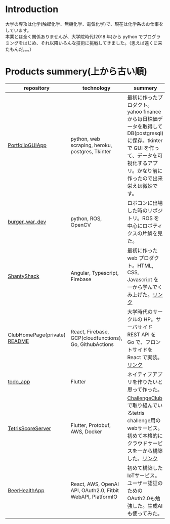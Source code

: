 # Introduction

大学の専攻は化学(触媒化学、無機化学、電気化学)で、現在は化学系のお仕事をしています。  
本業とは全く関係ありませんが、大学院時代(2018 年)から python でプログラミングをはじめ、それ以降いろんな技術に挑戦してきました。（思えば遠くに来たもんだ。。。）

# Products summery(上から古い順)

| repository                                                     | technology                                              | summery                                                                                                                                      |
| -------------------------------------------------------------- | ------------------------------------------------------- | -------------------------------------------------------------------------------------------------------------------------------------------- |
| [PortfolioGUIApp](https://github.com/EndoNrak/PortfolioGUIApp) | python, web scraping, heroku, postgres, Tkinter         | 最初に作ったプロダクト。yahoo finance から毎日株価データを取得して DB(postgresql)に保存。tkinter で GUI を作って、データを可視化するアプリ。かなり前に作ったので出来栄えは微妙です。 |
| [burger_war_dev](https://github.com/EndoNrak/burger_war_dev)   | python, ROS, OpenCV                                     | ロボコンに出場した時のリポジトリ。ROS を中心にロボティクスの片鱗を見た。                                                                     |
| [ShantyShack](https://github.com/EndoNrak/ShantyShack)         | Angular, Typescript, Firebase                           | 最初に作った web プロダクト。HTML, CSS, Javascript を一から学んでくみ上げた。[リンク](https://shanty-shack.web.app/top)                      |
| ClubHomePage(private)    [README](https://github.com/EndoNrak/EndoNrak/blob/master/details/ClubHomePage/ClubHomePage_README.md)                                      | React, Firebase, GCP(cloudfunctions), Go, GithubActions | 大学時代のサークルの HP。サーバサイド REST API を Go で、フロントサイドを React で実装。[リンク](https://ku-kiddykids.web.app/)              |
| [todo_app](https://github.com/EndoNrak/todo_app)               | Flutter                                                 | ネイティブアプリを作りたいと思って作った。                                                               |
|[TetrisScoreServer](https://github.com/ChallengeClub/tetris_score_server.git)|Flutter, Protobuf, AWS, Docker | [ChallengeClub](https://github.com/ChallengeClub)で取り組んでいるtetris challenge用のwebサービス。初めて本格的にクラウドサービスを一から構築した。[リンク](https://tetris-server.challenge-club.org/) |
|[BeerHealthApp](https://github.com/EndoNrak/beer-health-app)|React, AWS, OpenAI API, OAuth2.0, Fitbit WebAPI, PlatformIO|初めて構築したIoTサービス。ユーザー認証のためのOAuth2.0も勉強した。生成AIも使ってみた。|
